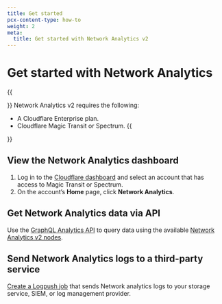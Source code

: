 ```yaml
---
title: Get started
pcx-content-type: how-to
weight: 2
meta:
  title: Get started with Network Analytics v2
---
```


# Get started with Network Analytics

{{<Aside type="note" header="Requirements">}}
Network Analytics v2 requires the following:
* A Cloudflare Enterprise plan.
* Cloudflare Magic Transit or Spectrum.
{{</Aside>}}

## View the Network Analytics dashboard

1. Log in to the [Cloudflare dashboard](https://dash.cloudflare.com) and select an account that has access to Magic Transit or Spectrum.
2. On the account’s **Home** page, click **Network Analytics**.

## Get Network Analytics data via API

Use the [GraphQL Analytics API](/analytics/graphql-api/) to query data using the available [Network Analytics v2 nodes](/analytics/graphql-api/features/data-sets/#available-datasets).

## Send Network Analytics logs to a third-party service

[Create a Logpush job](/logs/get-started/enable-destinations/) that sends Network analytics logs to your storage service, SIEM, or log management provider.
